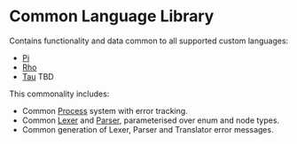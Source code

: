 ﻿# Common Language Library

Contains functionality and data common to all supported custom languages:

* [Pi](../PiLang/Readme.md)
* [Rho](../RhoLang/Readme.md)
* [Tau](../TauLang/Readme.md) TBD

This commonality includes:

* Common [Process](Process.cs) system with error tracking.
* Common [Lexer](LexerCommon.cs) and [Parser](ParserCommon.cs), parameterised over enum and node types.
* Common generation of Lexer, Parser and Translator error messages.

